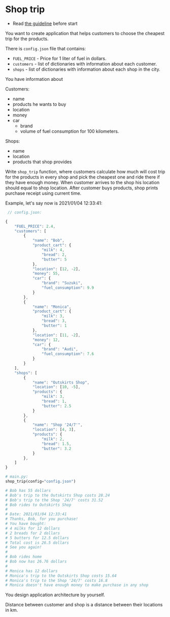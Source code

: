 # Shop trip

- Read [the guideline](https://github.com/mate-academy/py-task-guideline/blob/main/README.md) before start

You want to create application that helps customers to choose the cheapest
trip for the products.

There is `config.json` file that contains:
- `FUEL_PRICE` - Price for 1 liter of fuel in dollars.
- `customers` - list of dictionaries with information about each customer.
- `shops` - list of dictionaries with information about each shop in the city. 

You have information about 

Customers:
- name
- products he wants to buy
- location
- money
- car
  - brand
  - volume of fuel consumption for 100 kilometers.

Shops:
- name
- location
- products that shop provides

Write `shop_trip` function, where customers calculate how 
much will cost trip for the products in every shop and pick
the cheapest one and ride there if they have enough money.
When customer arrives to the shop his location should equal to
shop location. After customer buys products, shop prints purchase
receipt using current time.

Example, let's say now is 2021/01/04 12:33:41:
```javascript
 // config.json:

{
    "FUEL_PRICE": 2.4,   
    "customers": [
        {
            "name": "Bob",
            "product_cart": {
                "milk": 4,
                "bread": 2,
                "butter": 5
            },
            "location": [12, -2],
            "money": 55,
            "car": {
                "brand": "Suzuki",
                "fuel_consumption": 9.9
            }
        },
        {
            "name": "Monica",
            "product_cart": {
                "milk": 3,
                "bread": 3,
                "butter": 1
            },
            "location": [11, -2],
            "money": 12,
            "car": {
                "brand": "Audi",
                "fuel_consumption": 7.6
            }
        }
    ],
    "shops": [
        {
            "name": "Outskirts Shop",
            "location": [10, -5],
            "products": {
                "milk": 3,
                "bread": 1,
                "butter": 2.5
            }
        },
        {
            "name": "Shop '24/7'",
            "location": [4, 3],
            "products": {
                "milk": 2,
                "bread": 1.5,
                "butter": 3.2
            }
        },
    ]
}
```
```python
# main.py:
shop_trip(config="config.json")

# Bob has 55 dollars
# Bob's trip to the Outskirts Shop costs 28.24
# Bob's trip to the Shop '24/7' costs 31.52
# Bob rides to Outskirts Shop
# 
# Date: 2021/01/04 12:33:41
# Thanks, Bob, for you purchase!
# You have bought: 
# 4 milks for 12 dollars
# 2 breads for 2 dollars
# 5 butters for 12.5 dollars
# Total cost is 26.5 dollars
# See you again!
# 
# Bob rides home
# Bob now has 26.76 dollars
#
# Monica has 12 dollars
# Monica's trip to the Outskirts Shop costs 15.64
# Monica's trip to the Shop '24/7' costs 16.8
# Monica doesn't have enough money to make purchase in any shop
```
You design application architecture by yourself.

Distance between customer and shop is a distance between their locations
in km.